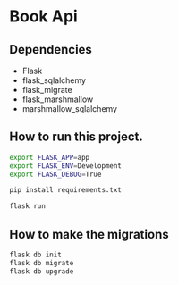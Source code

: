 # Book Api

## Dependencies

- Flask
- flask_sqlalchemy
- flask_migrate
- flask_marshmallow
- marshmallow_sqlalchemy

## How to run this project.

```sh
export FLASK_APP=app
export FLASK_ENV=Development
export FLASK_DEBUG=True

pip install requirements.txt

flask run
```

## How to make the migrations

```sh
flask db init
flask db migrate
flask db upgrade
```